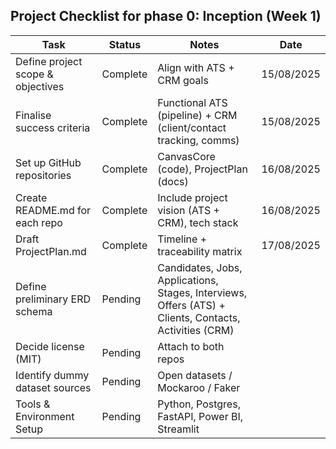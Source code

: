 ## Project Checklist for phase 0: Inception (Week 1)

| Task                              | Status   | Notes                                                                                                  | Date       |
| --------------------------------- | -------- | ------------------------------------------------------------------------------------------------------ | ---------- |
| Define project scope & objectives | Complete | Align with ATS + CRM goals                                                                             | 15/08/2025 |
| Finalise success criteria         | Complete | Functional ATS (pipeline) + CRM (client/contact tracking, comms)                                       | 15/08/2025 |
| Set up GitHub repositories        | Complete | CanvasCore (code), ProjectPlan (docs)                                                                  | 16/08/2025 |
| Create README.md for each repo    | Complete | Include project vision (ATS + CRM), tech stack                                                         | 16/08/2025 |
| Draft ProjectPlan.md              | Complete | Timeline + traceability matrix                                                                         | 17/08/2025 |
| Define preliminary ERD schema     | Pending  | Candidates, Jobs, Applications, Stages, Interviews, Offers (ATS) + Clients, Contacts, Activities (CRM) |            |
| Decide license (MIT)              | Pending  | Attach to both repos                                                                                   |            |
| Identify dummy dataset sources    | Pending  | Open datasets / Mockaroo / Faker                                                                       |            |
| Tools & Environment Setup         | Pending  | Python, Postgres, FastAPI, Power BI, Streamlit                                                         |            |
